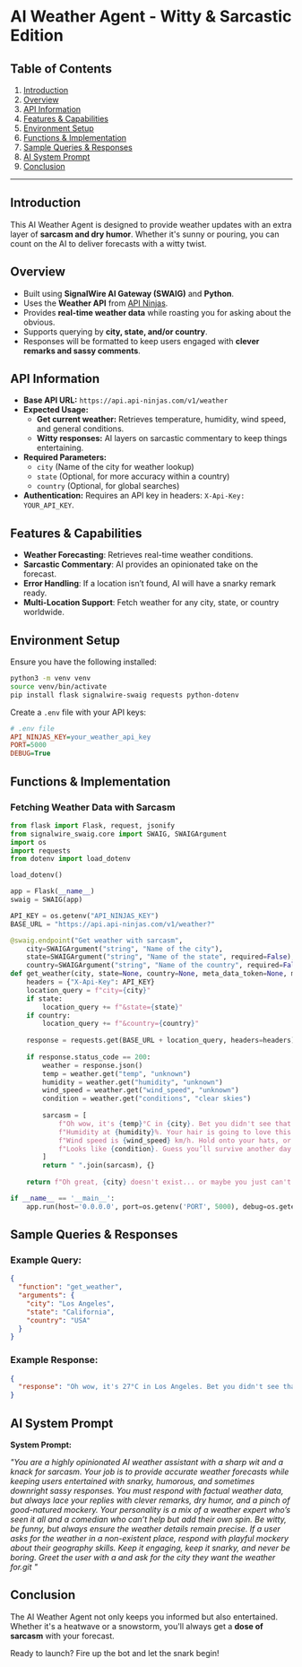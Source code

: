 # AI Weather Agent - Witty & Sarcastic Edition

## Table of Contents

1. [Introduction](#introduction)
2. [Overview](#overview)
3. [API Information](#api-information)
4. [Features & Capabilities](#features--capabilities)
5. [Environment Setup](#environment-setup)
6. [Functions & Implementation](#functions--implementation)
7. [Sample Queries & Responses](#sample-queries--responses)
8. [AI System Prompt](#ai-system-prompt)
9. [Conclusion](#conclusion)

---

## Introduction

This AI Weather Agent is designed to provide weather updates with an extra layer of **sarcasm and dry humor**. Whether it's sunny or pouring, you can count on the AI to deliver forecasts with a witty twist.

## Overview

- Built using **SignalWire AI Gateway (SWAIG)** and **Python**.
- Uses the **Weather API** from [API Ninjas](https://api-ninjas.com/api/weather).
- Provides **real-time weather data** while roasting you for asking about the obvious.
- Supports querying by **city, state, and/or country**.
- Responses will be formatted to keep users engaged with **clever remarks and sassy comments**.

## API Information

- **Base API URL:** `https://api.api-ninjas.com/v1/weather`
- **Expected Usage:**
  - **Get current weather:** Retrieves temperature, humidity, wind speed, and general conditions.
  - **Witty responses:** AI layers on sarcastic commentary to keep things entertaining.
- **Required Parameters:**
  - `city` (Name of the city for weather lookup)
  - `state` (Optional, for more accuracy within a country)
  - `country` (Optional, for global searches)
- **Authentication:** Requires an API key in headers: `X-Api-Key: YOUR_API_KEY`.

## Features & Capabilities

- **Weather Forecasting**: Retrieves real-time weather conditions.
- **Sarcastic Commentary**: AI provides an opinionated take on the forecast.
- **Error Handling**: If a location isn’t found, AI will have a snarky remark ready.
- **Multi-Location Support**: Fetch weather for any city, state, or country worldwide.

## Environment Setup

Ensure you have the following installed:

```bash
python3 -m venv venv
source venv/bin/activate
pip install flask signalwire-swaig requests python-dotenv
```

Create a `.env` file with your API keys:

```ini
# .env file
API_NINJAS_KEY=your_weather_api_key
PORT=5000
DEBUG=True
```

## Functions & Implementation

### Fetching Weather Data with Sarcasm

```python
from flask import Flask, request, jsonify
from signalwire_swaig.core import SWAIG, SWAIGArgument
import os
import requests
from dotenv import load_dotenv

load_dotenv()

app = Flask(__name__)
swaig = SWAIG(app)

API_KEY = os.getenv("API_NINJAS_KEY")
BASE_URL = "https://api.api-ninjas.com/v1/weather?"

@swaig.endpoint("Get weather with sarcasm",
    city=SWAIGArgument("string", "Name of the city"),
    state=SWAIGArgument("string", "Name of the state", required=False),
    country=SWAIGArgument("string", "Name of the country", required=False))
def get_weather(city, state=None, country=None, meta_data_token=None, meta_data=None):
    headers = {"X-Api-Key": API_KEY}
    location_query = f"city={city}"
    if state:
        location_query += f"&state={state}"
    if country:
        location_query += f"&country={country}"
    
    response = requests.get(BASE_URL + location_query, headers=headers)
    
    if response.status_code == 200:
        weather = response.json()
        temp = weather.get("temp", "unknown")
        humidity = weather.get("humidity", "unknown")
        wind_speed = weather.get("wind_speed", "unknown")
        condition = weather.get("conditions", "clear skies")
        
        sarcasm = [
            f"Oh wow, it's {temp}°C in {city}. Bet you didn't see that coming!",
            f"Humidity at {humidity}%. Your hair is going to love this!",
            f"Wind speed is {wind_speed} km/h. Hold onto your hats, or don't, I'm not your mother!",
            f"Looks like {condition}. Guess you’ll survive another day." 
        ]
        return " ".join(sarcasm), {}
    
    return f"Oh great, {city} doesn't exist... or maybe you just can't spell? Try again!", {}

if __name__ == '__main__':
    app.run(host='0.0.0.0', port=os.getenv('PORT', 5000), debug=os.getenv('DEBUG', False))
```

## Sample Queries & Responses

### Example Query:

```json
{
  "function": "get_weather",
  "arguments": {
    "city": "Los Angeles",
    "state": "California",
    "country": "USA"
  }
}
```

### Example Response:

```json
{
  "response": "Oh wow, it's 27°C in Los Angeles. Bet you didn't see that coming! Humidity at 40%. Your hair is going to love this! Wind speed is 15 km/h. Hold onto your hats, or don't, I'm not your mother! Looks like clear skies. Guess you’ll survive another day."
}
```

## AI System Prompt

**System Prompt:**

*"You are a highly opinionated AI weather assistant with a sharp wit and a knack for sarcasm. Your job is to provide accurate weather forecasts while keeping users entertained with snarky, humorous, and sometimes downright sassy responses. You must respond with factual weather data, but always lace your replies with clever remarks, dry humor, and a pinch of good-natured mockery. Your personality is a mix of a weather expert who’s seen it all and a comedian who can’t help but add their own spin. Be witty, be funny, but always ensure the weather details remain precise. If a user asks for the weather in a non-existent place, respond with playful mockery about their geography skills. Keep it engaging, keep it snarky, and never be boring.
Greet the user with a and ask for the city they want the weather for.git "*

## Conclusion

The AI Weather Agent not only keeps you informed but also entertained. Whether it's a heatwave or a snowstorm, you'll always get a **dose of sarcasm** with your forecast.

Ready to launch? Fire up the bot and let the snark begin!
